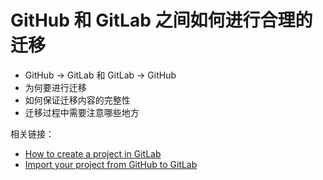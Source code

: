# GitHub 和 GitLab 之间如何进行合理的迁移

- GitHub -> GitLab 和 GitLab -> GitHub
- 为何要进行迁移
- 如何保证迁移内容的完整性
- 迁移过程中需要注意哪些地方

相关链接：

- [How to create a project in GitLab](https://git.llsapp.com/help/gitlab-basics/create-project#push-to-create-a-new-project)
- [Import your project from GitHub to GitLab](https://git.llsapp.com/help/user/project/import/github.md)

